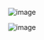 ![image](https://user-images.githubusercontent.com/72289126/148567990-058716af-503f-4ba2-b751-50a668fe5374.png)

![image](https://user-images.githubusercontent.com/72289126/148568024-0d7dbe1f-eea4-4eb9-b72a-b75f9102ec73.png)
